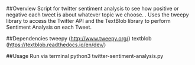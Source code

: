 ##Overview
Script for twitter sentiment analysis to see how positive or negative each tweet is about whatever topic we choose. . Uses the tweepy library to access the Twitter API and the TextBlob 
library to perform Sentiment Analysis on each Tweet. 

##Dependencies
tweepy (http://www.tweepy.org/)
textblob (https://textblob.readthedocs.io/en/dev/)

##Usage
Run via terminal python3 twitter-sentiment-analysis.py
